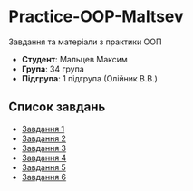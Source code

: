 # Practice-OOP-Maltsev

Завдання та матеріали з практики ООП

- **Студент**: Мальцев Максим 
- **Група**: 34 група
- **Підгрупа**: 1 підгрупа (Олійник В.В.)
  
## Список завдань
- [Завдання 1](untitled/src/task1/README.md)
- [Завдання 2](untitled/src/task2/README.md)
- [Завдання 3](untitled/src/task3/README.md)
- [Завдання 4](#завдання-4)
- [Завдання 5](#завдання-5)
- [Завдання 6](#завдання-6)
